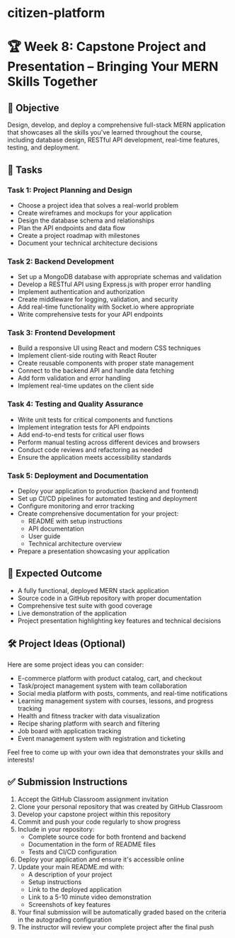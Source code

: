 # citizen-platform
# 🏆 Week 8: Capstone Project and Presentation – Bringing Your MERN Skills Together

## 🚀 Objective
Design, develop, and deploy a comprehensive full-stack MERN application that showcases all the skills you've learned throughout the course, including database design, RESTful API development, real-time features, testing, and deployment.

## 📂 Tasks

### Task 1: Project Planning and Design
- Choose a project idea that solves a real-world problem
- Create wireframes and mockups for your application
- Design the database schema and relationships
- Plan the API endpoints and data flow
- Create a project roadmap with milestones
- Document your technical architecture decisions

### Task 2: Backend Development
- Set up a MongoDB database with appropriate schemas and validation
- Develop a RESTful API using Express.js with proper error handling
- Implement authentication and authorization
- Create middleware for logging, validation, and security
- Add real-time functionality with Socket.io where appropriate
- Write comprehensive tests for your API endpoints

### Task 3: Frontend Development
- Build a responsive UI using React and modern CSS techniques
- Implement client-side routing with React Router
- Create reusable components with proper state management
- Connect to the backend API and handle data fetching
- Add form validation and error handling
- Implement real-time updates on the client side

### Task 4: Testing and Quality Assurance
- Write unit tests for critical components and functions
- Implement integration tests for API endpoints
- Add end-to-end tests for critical user flows
- Perform manual testing across different devices and browsers
- Conduct code reviews and refactoring as needed
- Ensure the application meets accessibility standards

### Task 5: Deployment and Documentation
- Deploy your application to production (backend and frontend)
- Set up CI/CD pipelines for automated testing and deployment
- Configure monitoring and error tracking
- Create comprehensive documentation for your project:
  - README with setup instructions
  - API documentation
  - User guide
  - Technical architecture overview
- Prepare a presentation showcasing your application

## 🧪 Expected Outcome
- A fully functional, deployed MERN stack application
- Source code in a GitHub repository with proper documentation
- Comprehensive test suite with good coverage
- Live demonstration of the application
- Project presentation highlighting key features and technical decisions

## 🛠️ Project Ideas (Optional)
Here are some project ideas you can consider:
- E-commerce platform with product catalog, cart, and checkout
- Task/project management system with team collaboration
- Social media platform with posts, comments, and real-time notifications
- Learning management system with courses, lessons, and progress tracking
- Health and fitness tracker with data visualization
- Recipe sharing platform with search and filtering
- Job board with application tracking
- Event management system with registration and ticketing

Feel free to come up with your own idea that demonstrates your skills and interests!

## ✅ Submission Instructions
1. Accept the GitHub Classroom assignment invitation
2. Clone your personal repository that was created by GitHub Classroom
3. Develop your capstone project within this repository
4. Commit and push your code regularly to show progress
5. Include in your repository:
   - Complete source code for both frontend and backend
   - Documentation in the form of README files
   - Tests and CI/CD configuration
6. Deploy your application and ensure it's accessible online
7. Update your main README.md with:
   - A description of your project
   - Setup instructions
   - Link to the deployed application
   - Link to a 5-10 minute video demonstration
   - Screenshots of key features
8. Your final submission will be automatically graded based on the criteria in the autograding configuration
9. The instructor will review your complete project after the final push 